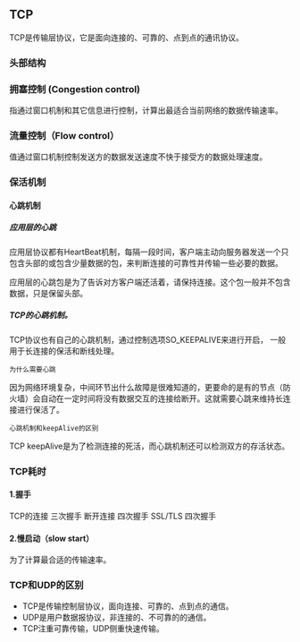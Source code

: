 ## TCP

TCP是传输层协议，它是面向连接的、可靠的、点到点的通讯协议。


### 头部结构

### 拥塞控制 (Congestion control)

指通过窗口机制和其它信息进行控制，计算出最适合当前网络的数据传输速率。


### 流量控制（Flow control）

值通过窗口机制控制发送方的数据发送速度不快于接受方的数据处理速度。

### 保活机制

#### 心跳机制

##### 应用层的心跳

应用层协议都有HeartBeat机制，每隔一段时间，客户端主动向服务器发送一个只包含头部的或包含少量数据的包，来判断连接的可靠性并传输一些必要的数据。

应用层的心跳包是为了告诉对方客户端还活着，请保持连接。这个包一般并不包含数据，只是保留头部。

##### TCP的心跳机制。

TCP协议也有自己的心跳机制，通过控制选项SO_KEEPALIVE来进行开启，
一般用于长连接的保活和断线处理。

`为什么需要心跳`

因为网络环境复杂，中间环节出什么故障是很难知道的，更要命的是有的节点（防火墙）会自动在一定时间将没有数据交互的连接给断开。这就需要心跳来维持长连接进行保活了。

`心跳机制和keepAlive的区别`

TCP keepAlive是为了检测连接的死活，而心跳机制还可以检测双方的存活状态。

### TCP耗时

#### 1.握手

TCP的连接 三次握手
断开连接    四次握手
SSL/TLS     四次握手

#### 2.慢启动（slow start）

为了计算最合适的传输速率。

### TCP和UDP的区别

- TCP是传输控制层协议，面向连接、可靠的、点到点的通信。
- UDP是用户数据报协议，非连接的、不可靠的的通信。
- TCP注重可靠传输，UDP侧重快速传输。
